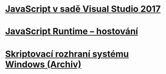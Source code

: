 # [JavaScript v sadě Visual Studio 2017](javascript/javascript-in-vs-2017.md)
# [JavaScript Runtime – hostování](chakra-hosting/javascript-runtime-hosting.md)
# [Skriptovací rozhraní systému Windows (Archiv)](winscript/windows-script-interfaces.md)
